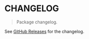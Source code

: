 # CHANGELOG

> Package changelog.

See [GitHub Releases](https://github.com/stdlib-js/stats-base-dists-normal-skewness/releases) for the changelog.